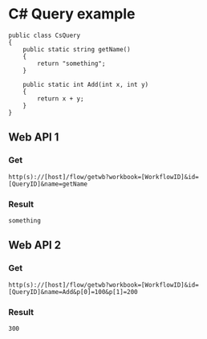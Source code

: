 C# Query example
===

    public class CsQuery
    {   
        public static string getName()
        {
            return "something";
        }

        public static int Add(int x, int y)
        {
            return x + y;
        }
    }

## Web API 1

### Get

    http(s)://[host]/flow/getwb?workbook=[WorkflowID]&id=[QueryID]&name=getName

### Result

    something

## Web API 2

### Get

    http(s)://[host]/flow/getwb?workbook=[WorkflowID]&id=[QueryID]&name=Add&p[0]=100&p[1]=200

### Result

    300

